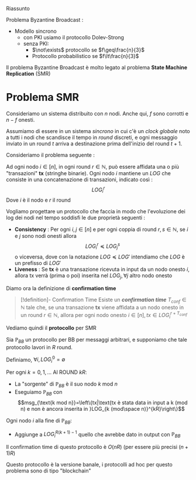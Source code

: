 Riassunto

Problema Byzantine Broadcast : 
- Modello sincrono
	- con PKI usiamo il protocollo Dolev-Strong
	- senza PKI:
		- $\not\exists$ protocollo se $f\geq\frac{n}{3}$
		- Protocollo probabilistico se $f\lt\frac{n}{3}$

Il problema Byzantine Broadcast è molto legato al problema **State Machine Replication** (SMR)

# Problema SMR

Consideriamo un sistema distribuito con $n$ nodi. Anche qui, $f$ sono corrotti e $n-f$ onesti.

Assumiamo di essere in un sistema *sincrono* in cui c'è un *clock globale* noto a tutti i nodi che scandisce il tempo in *round* discreti, e ogni messaggio inviato in un round $t$ arriva a destinazione prima dell'inizio del round $t+1$.

Consideriamo il problema seguente : 

Ad ogni nodo $i\in[n]$, in ogni round $r\in\mathbb N$, può essere affidata una o più "transazioni" **tx** (stringhe binarie). 
Ogni nodo $i$ mantiene un *LOG* che consiste in una concatenazione di transazioni, indicato così : $$LOG_{i}^r$$
Dove $i$ è il nodo e $r$ il round

Vogliamo progettare un protocollo che faccia in modo che l'evoluzione dei log dei nodi nel tempo soddisfi le due proprietà seguenti : 
- **Consistency** : Per ogni $i,j\in[n]$ e per ogni coppia di round $r,s\in\mathbb N$, se $i$ e $j$ sono nodi onesti allora $$LOG_{i}^{r}\preceq LOG_{j}^s$$o viceversa, dove con la notazione $LOG\preceq LOG'$ intendiamo che $LOG$ è un prefisso di $LOG'$
- **Liveness** : Se **tx** è una transazione ricevuta in input da un nodo onesto $i$, allora tx verrà (prima o poi) inserita nel $LOG_j,\forall j$ altro nodo onesto

Diamo ora la definizione di **confirmation time**

>[!definition]- Confirmation Time
>Esiste un ***confirmation time*** $T_{conf}\in\mathbb N$ tale che, se una transazione **tx** viene affidata a un nodo onesto in un round $r\in\mathbb N$, allora per ogni nodo onesto $i\in[n],tx\in LOG_{i}^{r+T_{conf}}$

Vediamo quindi il **protocollo** per SMR

Sia $\mathbb P_{BB}$ un protocollo per BB per messaggi arbitrari, e supponiamo che tale protocollo lavori in $R$ round.

Definiamo, $\forall i,LOG_i^0=\emptyset$ 

Per ogni $k=0,1,\dots$ 
Al ROUND $kR$:
- La "sorgente" di $\mathbb P_{BB}$ è il suo nodo $k$ mod $n$
- Eseguiamo $\mathbb P_{BB}$ con $$msg_{\text{k mod n}}=\left\{tx|\text{tx è stata data in input a k (mod n) e non è ancora inserita in }LOG_{k (mod\space n)}^{kR}\right\}$$

Ogni nodo $i$ alla fine di $\mathbb P_{BB}$:
- Aggiunge a $LOG_i^{R(k+1)-1}$ quello che avrebbe dato in output con $\mathbb P_{BB}$

Il confirmation time di questo protocollo è $O(nR)$ (per essere più precisi $(n+1)R$)

Questo protocollo è la versione banale, i protocolli ad hoc per questo problema sono di tipo "blockchain"

